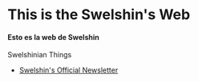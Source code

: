 # This is the Swelshin's Web
#### Esto es la web de Swelshin

Swelshinian Things


- [Swelshin's Official Newsletter](BOS/)
